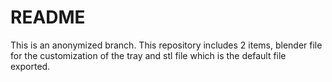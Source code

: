 # README

This is an anonymized branch. This repository includes 2 items, blender file for the customization of the tray and stl file which is the default file exported.
